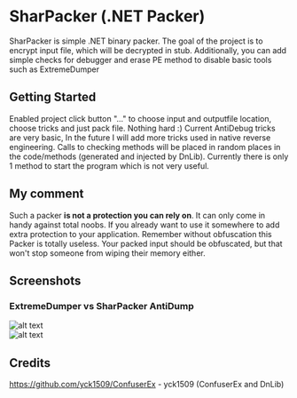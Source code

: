 # SharPacker (.NET Packer)

SharPacker is simple .NET binary packer. The goal of the project is to encrypt input file, which will be decrypted in stub.
Additionally, you can add simple checks for debugger and erase PE method to disable basic tools such as ExtremeDumper


## Getting Started
Enabled project click button "..." to choose input and outputfile location, choose tricks and just pack file. Nothing hard :)
Current AntiDebug tricks are very basic, In the future I will add more tricks used in native reverse engineering. Calls to checking methods will be placed in random places in the code/methods (generated and injected by DnLib). Currently there is only 1 method to start the program which is not very useful.


## My comment

Such a packer <b>is not a protection you can rely on</b>. It can only come in handy against total noobs. If you already want to use it somewhere to add extra protection to your application. Remember without obfuscation this Packer is totally useless. Your packed input should be obfuscated, but that won't stop someone from wiping their memory either.

## Screenshots

### ExtremeDumper vs SharPacker AntiDump

![alt text](https://i.imgur.com/KJO1qOY.png)<br />
![alt text](https://i.imgur.com/faOwMay.png)


## Credits

https://github.com/yck1509/ConfuserEx - yck1509 (ConfuserEx and DnLib)
